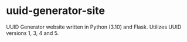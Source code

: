 # uuid-generator-site
UUID Generator website written in Python (3.10) and Flask. Utilizes UUID versions 1, 3, 4 and 5.
